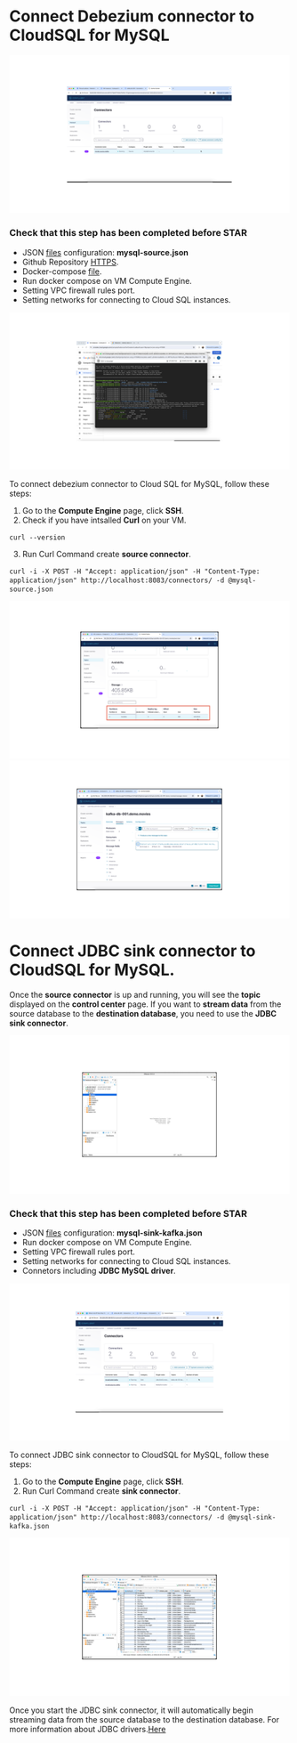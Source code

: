# Connect Debezium connector to CloudSQL for MySQL

![0](/images/13.png)

### Check that this step has been completed before STAR
- JSON [files](https://github.com/thunchanokbow/Cinema-Data-Streaming-with-Kafka/blob/main/mysql-source.json) configuration: **mysql-source.json**   
- Github Repository [HTTPS](https://github.com/thunchanokbow/Cinema-Data-Streaming-with-Kafka.git).
- Docker-compose [file](https://github.com/thunchanokbow/Cinema-Data-Streaming-with-Kafka/blob/kafka/docker-compose.yml).
- Run docker compose on VM Compute Engine.
- Setting VPC firewall rules port.
- Setting networks for connecting to Cloud SQL instances.
  
![0](/images/11.png)

To connect debezium connector to Cloud SQL for MySQL, follow these steps: 
1. Go to the **Compute Engine** page, click **SSH**.
2. Check if you have intsalled **Curl** on your VM.
```
curl --version
```
3. Run Curl Command create **source connector**.
```
curl -i -X POST -H "Accept: application/json" -H "Content-Type: application/json" http://localhost:8083/connectors/ -d @mysql-source.json
```
![0](/images/14.png)
![0](/images/15.png)

# Connect JDBC sink connector to CloudSQL for MySQL.
Once the **source connector** is up and running, you will see the **topic** displayed on the **control center** page. If you want to **stream data** from the source database to the **destination database**, you need to use the **JDBC sink connector**.

![0](/images/16.png)

### Check that this step has been completed before STAR
- JSON [files](https://github.com/thunchanokbow/Cinema-Data-Streaming-with-Kafka/blob/main/mysql-sink-kafka.json) configuration: **mysql-sink-kafka.json**
- Run docker compose on VM Compute Engine.
- Setting VPC firewall rules port.
- Setting networks for connecting to Cloud SQL instances.
- Connetors including **JDBC MySQL driver**.

![0](/images/17.png)

To connect JDBC sink connector to CloudSQL for MySQL, follow these steps:
1. Go to the **Compute Engine** page, click **SSH**.
2. Run Curl Command create **sink connector**.
```
curl -i -X POST -H "Accept: application/json" -H "Content-Type: application/json" http://localhost:8083/connectors/ -d @mysql-sink-kafka.json
```
![0](/images/18.png)

Once you start the JDBC sink connector, it will automatically begin streaming data from the source database to the destination database.
For more information about JDBC drivers.[Here](https://docs.confluent.io/kafka-connectors/jdbc/current/jdbc-drivers.html)
